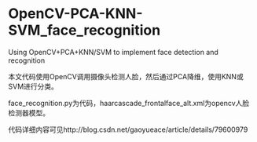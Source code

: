 # OpenCV-PCA-KNN-SVM_face_recognition
Using OpenCV+PCA+KNN/SVM to implement face detection and recognition

本文代码使用OpenCV调用摄像头检测人脸，然后通过PCA降维，使用KNN或SVM进行分类。

face_recognition.py为代码，haarcascade_frontalface_alt.xml为opencv人脸检测器模型。

代码详细内容可见http://blog.csdn.net/gaoyueace/article/details/79600979
